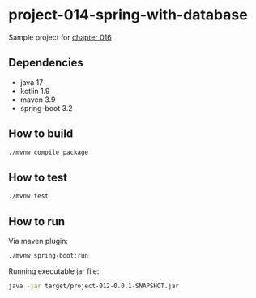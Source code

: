 # project-014-spring-with-database

Sample project for [chapter 016](../../docs/0016-spring-with-databases.md)

## Dependencies

- java 17
- kotlin 1.9
- maven 3.9
- spring-boot 3.2

## How to build

```bash
./mvnw compile package
```

## How to test

```bash
./mvnw test
```

## How to run

Via maven plugin:

```bash
./mvnw spring-boot:run
```

Running executable jar file:

```bash
java -jar target/project-012-0.0.1-SNAPSHOT.jar
```
